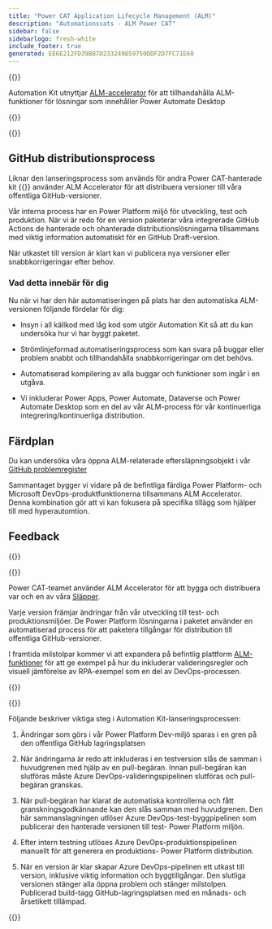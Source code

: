 ```yaml
---
title: "Power CAT Application Lifecycle Management (ALM)"
description: "Automationssats - ALM Power CAT"
sidebar: false
sidebarlogo: fresh-white
include_footer: true
generated: EE6E212FD39B87D233249859750DDF2D7FC71E60
---
```


{{<slideStyles>}}

<div class="optional">

Automation Kit utnyttjar [ALM-accelerator](https://aka.ms/aa4pp) för att tillhandahålla ALM-funktioner för lösningar som innehåller Power Automate Desktop

</div>

{{<presentation slides="1,2">}}


<div class="optional">

{{<presentationStyles>}}

## GitHub distributionsprocess

Liknar den lanseringsprocess som används för andra Power CAT-hanterade kit {{<product-name>}} använder ALM Accelerator för att distribuera versioner till våra offentliga GitHub-versioner.

Vår interna process har en Power Platform miljö för utveckling, test och produktion. När vi är redo för en version paketerar våra integrerade GitHub Actions de hanterade och ohanterade distributionslösningarna tillsammans med viktig information automatiskt för en GitHub Draft-version.

När utkastet till version är klart kan vi publicera nya versioner eller snabbkorrigeringar efter behov.

### Vad detta innebär för dig

Nu när vi har den här automatiseringen på plats har den automatiska ALM-versionen följande fördelar för dig:

- Insyn i all källkod med låg kod som utgör Automation Kit så att du kan undersöka hur vi har byggt paketet.

- Strömlinjeformad automatiseringsprocess som kan svara på buggar eller problem snabbt och tillhandahålla snabbkorrigeringar om det behövs.

- Automatiserad kompilering av alla buggar och funktioner som ingår i en utgåva.

- Vi inkluderar Power Apps, Power Automate, Dataverse och Power Automate Desktop som en del av vår ALM-process för vår kontinuerliga integrering/kontinuerliga distribution.

## Färdplan

Du kan undersöka våra öppna ALM-relaterade eftersläpningsobjekt i vår [GitHub problemregister](https://github.com/microsoft/powercat-automation-kit/issues?q=is%3Aissue+is%3Aopen+label%3Aalm)

Sammantaget bygger vi vidare på de befintliga färdiga Power Platform- och Microsoft DevOps-produktfunktionerna tillsammans ALM Accelerator. Denna kombination gör att vi kan fokusera på specifika tillägg som hjälper till med hyperautomtion.

## Feedback

{{<questions name="/content/sv/features/alm/powercat.json" completed="Tack för att du ger feedback" showNavigationButtons="false" locale="sv">}}

</div>

{{<slide  id="slide1" audio="features/alm/powercat/overview.mp3" description="Power CAT ALM Overview" localImage="/images/illustrations/alm-roadmap-2022-11.svg" >}}

Power CAT-teamet använder ALM Accelerator för att bygga och distribuera var och en av våra [Släpper](https://github.com/microsoft/powercat-automation-kit/releases).

Varje version främjar ändringar från vår utveckling till test- och produktionsmiljöer. De Power Platform lösningarna i paketet använder en automatiserad process för att paketera tillgångar för distribution till offentliga GitHub-versioner.

I framtida milstolpar kommer vi att expandera på befintlig plattform [ALM-funktioner](/sv/features/alm) för att ge exempel på hur du inkluderar valideringsregler och visuell jämförelse av RPA-exempel som en del av DevOps-processen.  

{{</slide>}}

{{<slide  id="slide2" audio="features/alm/powercat/release-process.mp3" description="Power CAT Automation Kit Release Checker" localImage="/images/illustrations/alm-powercat-process.svg" >}}

Följande beskriver viktiga steg i Automation Kit-lanseringsprocessen:

1. Ändringar som görs i vår Power Platform Dev-miljö sparas i en gren på den offentliga GitHub lagringsplatsen

2. När ändringarna är redo att inkluderas i en testversion slås de samman i huvudgrenen med hjälp av en pull-begäran. Innan pull-begäran kan slutföras måste Azure DevOps-valideringspipelinen slutföras och pull-begäran granskas.

3. När pull-begäran har klarat de automatiska kontrollerna och fått granskningsgodkännande kan den slås samman med huvudgrenen. Den här sammanslagningen utlöser Azure DevOps-test-byggpipelinen som publicerar den hanterade versionen till test- Power Platform miljön.

4. Efter intern testning utlöses Azure DevOps-produktionspipelinen manuellt för att generera en produktions- Power Platform distribution.

5. När en version är klar skapar Azure DevOps-pipelinen ett utkast till version, inklusive viktig information och byggtillgångar. Den slutliga versionen stänger alla öppna problem och stänger milstolpen. Publicerad build-tagg GitHub-lagringsplatsen med en månads- och årsetikett tillämpad.

{{</slide>}}
